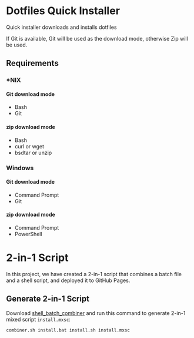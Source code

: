 # Dotfiles Quick Installer
Quick installer downloads and installs dotfiles

If Git is available, Git will be used as the download mode, otherwise Zip will be used.

## Requirements
### *NIX
#### Git download mode
* Bash
* Git
#### zip download mode
* Bash
* curl or wget
* bsdtar or unzip

### Windows
#### Git download mode
* Command Prompt
* Git
#### zip download mode
* Command Prompt
* PowerShell

# 2-in-1 Script
In this project, we have created a 2-in-1 script that combines a batch file and a shell script, and deployed it to GitHub Pages.
## Generate 2-in-1 Script
Download [shell_batch_combiner](https://github.com/yuk7/shell_batch_combiner) and run this command to generate 2-in-1 mixed script `install.mxsc`:
```bash
combiner.sh install.bat install.sh install.mxsc
```